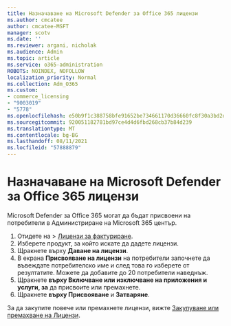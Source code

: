 ```yaml
---
title: Назначаване на Microsoft Defender за Office 365 лицензи
ms.author: cmcatee
author: cmcatee-MSFT
manager: scotv
ms.date: ''
ms.reviewer: argani, nicholak
ms.audience: Admin
ms.topic: article
ms.service: o365-administration
ROBOTS: NOINDEX, NOFOLLOW
localization_priority: Normal
ms.collection: Adm_O365
ms.custom:
- commerce_licensing
- "9003019"
- "5778"
ms.openlocfilehash: e50b9f1c388758bfe91652be734661170d36660fc8f30a3bd2d77e189e8bd813
ms.sourcegitcommit: 920051182781bd97ce4d4d6fbd268cb37b84d239
ms.translationtype: MT
ms.contentlocale: bg-BG
ms.lasthandoff: 08/11/2021
ms.locfileid: "57888879"
---
```

# <a name="assign-microsoft-defender-for-office-365-licenses"></a>Назначаване на Microsoft Defender за Office 365 лицензи

Microsoft Defender за Office 365 могат да бъдат присвоени на потребители в Администриране на Microsoft 365 център.

1. Отидете на  >  [Лицензи за фактуриране](https://go.microsoft.com/fwlink/p/?linkid=842264).
2. Изберете продукт, за който искате да дадете лицензи.
3. Щракнете върху **Даване на лицензи**.
4. В екрана **Присвояване на лицензи**  на потребители започнете да въвеждате потребителско име и след това го изберете от резултатите. Можете да добавите до 20 потребители наведнъж.
5. Щракнете **върху Включване или изключване на приложения и услуги, за**  да присвоите или премахнете.
6. Щракнете **върху Присвояване** и  **Затваряне**.

За да закупите повече или премахнете лицензи, вижте [Закупуване или премахване на Лицензи](https://docs.microsoft.com/microsoft-365/commerce/licenses/buy-licenses#buy-or-remove-licenses-for-your-business-subscription).